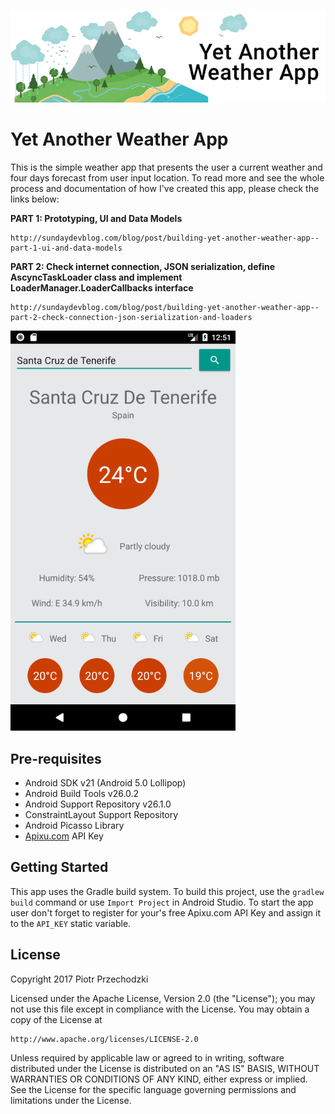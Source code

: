 ![Yet Another Weather App](https://github.com/Pio-Trek/YetAnotherWeatherApp/blob/master/art/banner.png)

# Yet Another Weather App

This is the simple weather app that presents the user a current weather and four days forecast from user input location.
To read more and see the whole process and documentation of how I've created this app, please check the links below:

**PART 1: Prototyping, UI and Data Models**
```
http://sundaydevblog.com/blog/post/building-yet-another-weather-app--part-1-ui-and-data-models
```
**PART 2: Check internet connection, JSON serialization, define AscyncTaskLoader class and implement LoaderManager.LoaderCallbacks<D> interface**
```
http://sundaydevblog.com/blog/post/building-yet-another-weather-app--part-2-check-connection-json-serialization-and-loaders
```
![Sample screen](https://github.com/Pio-Trek/YetAnotherWeatherApp/blob/master/art/app01.png)

## Pre-requisites

- Android SDK v21 (Android 5.0 Lollipop)
- Android Build Tools v26.0.2
- Android Support Repository v26.1.0
- ConstraintLayout Support Repository
- Android Picasso Library
- [Apixu.com](https://www.apixu.com/signup.aspx) API Key

## Getting Started

This app uses the Gradle build system. To build this project, use the `gradlew build` command or use `Import Project` in Android Studio.
To start the app user don't forget to register for your's free Apixu.com API Key and assign it to the `API_KEY` static variable.

## License

Copyright 2017 Piotr Przechodzki

Licensed under the Apache License, Version 2.0 (the "License");
you may not use this file except in compliance with the License.
You may obtain a copy of the License at

    http://www.apache.org/licenses/LICENSE-2.0

Unless required by applicable law or agreed to in writing, software
distributed under the License is distributed on an "AS IS" BASIS,
WITHOUT WARRANTIES OR CONDITIONS OF ANY KIND, either express or implied.
See the License for the specific language governing permissions and
limitations under the License.